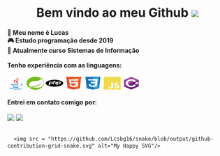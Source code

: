 <h1 align=center> Bem vindo ao meu Github <img src="https://i.pinimg.com/originals/8e/08/b9/8e08b9961b83aa4228c6ede7f4607287.gif" height="30px"> </h1> 



<h4>
      🚀 Meu nome é Lucas <br>
      🎮 Estudo programação desde 2019 <br>
      📓 Atualmente curso Sistemas de Informação <br><br>
      Tenho experiência com as linguagens:
  </h4>
  
  
  
  <p align="left">
        <img align="center" height="30" width="40" src="https://raw.githubusercontent.com/devicons/devicon/master/icons/java/java-original.svg">
        <img align="center" height="30" width="40" src="https://raw.githubusercontent.com/devicons/devicon/master/icons/spring/spring-original.svg">
        <img align="center" height="30" width="40" src="https://raw.githubusercontent.com/devicons/devicon/master/icons/php/php-plain.svg">
        <img align="center" height="30" width="40" src="https://raw.githubusercontent.com/devicons/devicon/master/icons/html5/html5-original.svg">
        <img align="center" height="30" width="40" src="https://raw.githubusercontent.com/devicons/devicon/master/icons/css3/css3-original.svg">
        <img align="center" alt="Rafa-Js" height="30" width="40" src="https://raw.githubusercontent.com/devicons/devicon/master/icons/javascript/javascript-plain.svg">
        <img align="center" height="30" width="40" src="https://raw.githubusercontent.com/devicons/devicon/master/icons/csharp/csharp-original.svg">       
  </p>
 

  <h4> Entrei em contato comigo por: </h4>
  <a href = "mailto:lucasbarbosaguimaraes2016@gmail.com"><img src="https://img.shields.io/badge/-Gmail-%23333?style=for-the-badge&logo=gmail&logoColor=white" target="_blank"></a>
  <a href="https://www.linkedin.com/in/lucs-barbosa/" target="_blank"><img src="https://img.shields.io/badge/-LinkedIn-%230077B5?style=for-the-badge&logo=linkedin&logoColor=white" target="_blank"></a> 

##


            
  
      <img src = "https://github.com/Lcsbg16/snake/blob/output/github-contribution-grid-snake.svg" alt="My Happy SVG"/>
  
